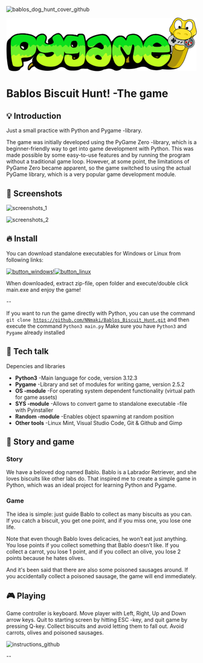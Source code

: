 



![bablos_dog_hunt_cover_github](https://github.com/user-attachments/assets/6bb17d0f-897e-4c43-bd4b-38b524500de0)


<p align="center">
  <img src="https://github.com/pygame/pygame/blob/main/docs/reST/_static/pygame_logo.svg">
  </p>





# Bablos Biscuit Hunt! -The game

## 💡 Introduction

Just a small practice with Python and Pygame -library.

The game was initially developed using the PyGame Zero -library, which is a beginner-friendly way to get into game development with Python. This was made possible by some easy-to-use features and by running the program without a traditional game loop. However, at some point, the limitations of PyGame Zero became apparent, so the game switched to using the actual PyGame library, which is a very popular game development module.

## 🎯 Screenshots

![screenshots_1](https://github.com/user-attachments/assets/699d587b-9f20-47ee-b016-69a9bc4fe2f5)


![screenshots_2](https://github.com/user-attachments/assets/a2015185-9429-41ae-9d1c-afc073c61468)

## 🔥 Install

You can download standalone executables for Windows or Linux from following links:

<a href="https://github.com/NNmaki/Bablos_Biscuit_Hunt/raw/refs/heads/master/bablos_game_v1.1_windows.zip" target="_blank">![button_windows](https://github.com/user-attachments/assets/63a34989-7ba4-4456-8772-d7f587cfeca4)!</a><a href="https://github.com/NNmaki/Bablos_Biscuit_Hunt/raw/refs/heads/master/bablos_game_v1.1_debian_ubuntu.zip" target="_blank">![button_linux](https://github.com/user-attachments/assets/7703b34b-3f84-4148-bca2-b0829e0d588f)</a>

When downloaded, extract zip-file, open folder and execute/double click main.exe and enjoy the game!

--

If you want to run the game directly with Python, you can use the command <code>git clone https://github.com/NNmaki/Bablos_Biscuit_Hunt.git</code> and then execute the command <code>Python3 main.py</code> Make sure you have <code>Python3</code> and <code>Pygame</code> already installed

## 🔧 Tech talk

Depencies and libraries
- <b>Python3</b> -Main language for code, version 3.12.3
- <b>Pygame</b> -Library and set of modules for writing game, version 2.5.2
- <b>OS -module</b> -For operating system dependent functionality (virtual path for game assets)
- <b>SYS -module</b> -Allows to convert game to standalone executable -file with Pyinstaller
- <b>Random -module</b> -Enables object spawning at random position
- <b>Other tools</b> -Linux Mint, Visual Studio Code, Git & Github and Gimp

## 🦋 Story and game 
### Story

We have a beloved dog named Bablo. Bablo is a Labrador Retriever, and she loves biscuits like other labs do. That inspired me to create a simple game in Python, which was an ideal project for learning Python and Pygame.

### Game

The idea is simple: just guide Bablo to collect as many biscuits as you can. If you catch a biscuit, you get one point, and if you miss one, you lose one life.

Note that even though Bablo loves delicacies, he won’t eat just anything. You lose points if you collect something that Bablo doesn’t like. If you collect a carrot, you lose 1 point, and if you collect an olive, you lose 2 points because he hates olives.

And it's been said that there are also some poisoned sausages around. If you accidentally collect a poisoned sausage, the game will end immediately.

## 🎮 Playing

Game controller is keyboard. Move player with Left, Right, Up and Down arrow keys. Quit to starting screen by hitting ESC -key, and quit game by pressing Q-key.
Collect biscuits and avoid letting them to fall out. Avoid carrots, olives and poisoned sausages.

![instructions_github](https://github.com/user-attachments/assets/f41d131b-7be3-46e6-a592-54013f78f2e6)











--



